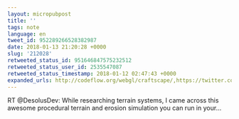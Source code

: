 ```yaml
---
layout: micropubpost
title: ''
tags: note
language: en
tweet_id: 952289266528382987
date: 2018-01-13 21:20:28 +0000
slug: '212028'
retweeted_status_id: 951646847575232512
retweeted_status_user_id: 2535547087
retweeted_status_timestamp: 2018-01-12 02:47:43 +0000
expanded_urls: http://codeflow.org/webgl/craftscape/,https://twitter.com/DesolusDev/status/951646847575232512/photo/1
---
```

RT @DesolusDev: While researching terrain systems, I came across this awesome procedural terrain and erosion simulation you can run in your…
